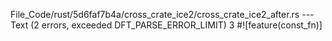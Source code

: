 File_Code/rust/5d6faf7b4a/cross_crate_ice2/cross_crate_ice2_after.rs --- Text (2 errors, exceeded DFT_PARSE_ERROR_LIMIT)
3 #![feature(const_fn)]                                                                                                                                        

